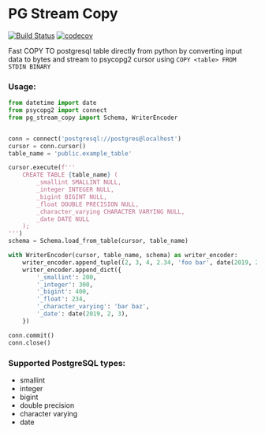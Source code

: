 # PG Stream Copy
[![Build Status](https://travis-ci.com/rtbhouse-apps/pg-stream-copy.svg?branch=master)](https://travis-ci.com/rtbhouse-apps/pg-stream-copy) [![codecov](https://codecov.io/gh/rtbhouse-apps/pg-stream-copy/branch/master/graph/badge.svg)](https://codecov.io/gh/rtbhouse-apps/pg-stream-copy)

Fast COPY TO postgresql table directly from python by converting input data to bytes and stream to psycopg2 cursor using `COPY <table> FROM STDIN BINARY`

### Usage:
```python
from datetime import date
from psycopg2 import connect
from pg_stream_copy import Schema, WriterEncoder


conn = connect('postgresql://postgres@localhost')
cursor = conn.cursor()
table_name = 'public.example_table'

cursor.execute(f'''
    CREATE TABLE {table_name} (
        _smallint SMALLINT NULL,
        _integer INTEGER NULL,
        _bigint BIGINT NULL,
        _float DOUBLE PRECISION NULL,
        _character_varying CHARACTER VARYING NULL,
        _date DATE NULL
    );
''')
schema = Schema.load_from_table(cursor, table_name)

with WriterEncoder(cursor, table_name, schema) as writer_encoder:
    writer_encoder.append_tuple((2, 3, 4, 2.34, 'foo bar', date(2019, 2, 1)))
    writer_encoder.append_dict({
        '_smallint': 200,
        '_integer': 300,
        '_bigint': 400,
        '_float': 234,
        '_character_varying': 'bar baz',
        '_date': date(2019, 2, 3),
    })

conn.commit()
conn.close()

```

### Supported PostgreSQL types:
* smallint
* integer
* bigint
* double precision
* character varying
* date